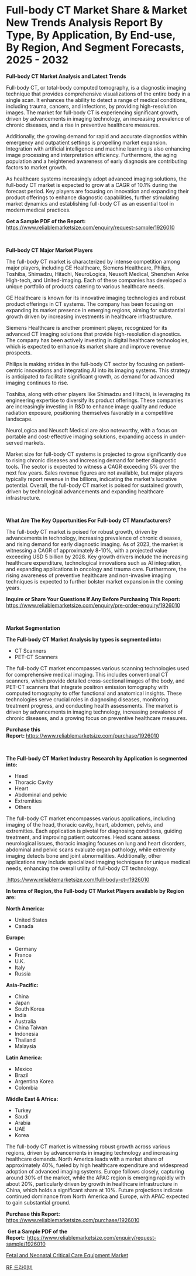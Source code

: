 <p><h1>Full-body CT Market Share & Market New Trends Analysis Report By Type, By Application, By End-use, By Region, And Segment Forecasts, 2025 - 2032</h1></p><p><strong>Full-body CT Market Analysis and Latest Trends</strong></p>
<p><p>Full-body CT, or total-body computed tomography, is a diagnostic imaging technique that provides comprehensive visualizations of the entire body in a single scan. It enhances the ability to detect a range of medical conditions, including trauma, cancers, and infections, by providing high-resolution images. The market for full-body CT is experiencing significant growth, driven by advancements in imaging technology, an increasing prevalence of chronic diseases, and a rise in preventive healthcare measures.</p><p>Additionally, the growing demand for rapid and accurate diagnostics within emergency and outpatient settings is propelling market expansion. Integration with artificial intelligence and machine learning is also enhancing image processing and interpretation efficiency. Furthermore, the aging population and a heightened awareness of early diagnosis are contributing factors to market growth.</p><p>As healthcare systems increasingly adopt advanced imaging solutions, the full-body CT market is expected to grow at a CAGR of 10.1% during the forecast period. Key players are focusing on innovation and expanding their product offerings to enhance diagnostic capabilities, further stimulating market dynamics and establishing full-body CT as an essential tool in modern medical practices.</p></p>
<p><strong>Get a Sample PDF of the Report:&nbsp;</strong> <a href="https://www.reliablemarketsize.com/enquiry/request-sample/1926010?utm_campaign=1103&utm_medium=2&utm_source=Github&utm_content=ia&utm_term=15012025&utm_id=full-body-ct">https://www.reliablemarketsize.com/enquiry/request-sample/1926010</a></p>
<p>&nbsp;</p>
<p><strong>Full-body CT Major Market Players</strong></p>
<p><p>The full-body CT market is characterized by intense competition among major players, including GE Healthcare, Siemens Healthcare, Philips, Toshiba, Shimadzu, Hitachi, NeuroLogica, Neusoft Medical, Shenzhen Anke High-tech, and United-imaging. Each of these companies has developed a unique portfolio of products catering to various healthcare needs.</p><p>GE Healthcare is known for its innovative imaging technologies and robust product offerings in CT systems. The company has been focusing on expanding its market presence in emerging regions, aiming for substantial growth driven by increasing investments in healthcare infrastructure.</p><p>Siemens Healthcare is another prominent player, recognized for its advanced CT imaging solutions that provide high-resolution diagnostics. The company has been actively investing in digital healthcare technologies, which is expected to enhance its market share and improve revenue prospects.</p><p>Philips is making strides in the full-body CT sector by focusing on patient-centric innovations and integrating AI into its imaging systems. This strategy is anticipated to facilitate significant growth, as demand for advanced imaging continues to rise.</p><p>Toshiba, along with other players like Shimadzu and Hitachi, is leveraging its engineering expertise to diversify its product offerings. These companies are increasingly investing in R&D to enhance image quality and reduce radiation exposure, positioning themselves favorably in a competitive landscape.</p><p>NeuroLogica and Neusoft Medical are also noteworthy, with a focus on portable and cost-effective imaging solutions, expanding access in under-served markets.</p><p>Market size for full-body CT systems is projected to grow significantly due to rising chronic diseases and increasing demand for better diagnostic tools. The sector is expected to witness a CAGR exceeding 5% over the next few years. Sales revenue figures are not available, but major players typically report revenue in the billions, indicating the market's lucrative potential. Overall, the full-body CT market is poised for sustained growth, driven by technological advancements and expanding healthcare infrastructure.</p></p>
<p>&nbsp;</p>
<p><strong>What Are The Key Opportunities For Full-body CT Manufacturers?</strong></p>
<p><p>The full-body CT market is poised for robust growth, driven by advancements in technology, increasing prevalence of chronic diseases, and rising demand for early diagnostic imaging. As of 2023, the market is witnessing a CAGR of approximately 8-10%, with a projected value exceeding USD 5 billion by 2028. Key growth drivers include the increasing healthcare expenditure, technological innovations such as AI integration, and expanding applications in oncology and trauma care. Furthermore, the rising awareness of preventive healthcare and non-invasive imaging techniques is expected to further bolster market expansion in the coming years.</p></p>
<p><strong>Inquire or Share Your Questions If Any Before Purchasing This Report:</strong> <a href="https://www.reliablemarketsize.com/enquiry/pre-order-enquiry/1926010?utm_campaign=1103&utm_medium=2&utm_source=Github&utm_content=ia&utm_term=15012025&utm_id=full-body-ct">https://www.reliablemarketsize.com/enquiry/pre-order-enquiry/1926010</a></p>
<p>&nbsp;</p>
<p><strong>Market Segmentation</strong></p>
<p><strong>The Full-body CT Market Analysis by types is segmented into:</strong></p>
<p><ul><li>CT Scanners</li><li>PET-CT Scanners</li></ul></p>
<p><p>The full-body CT market encompasses various scanning technologies used for comprehensive medical imaging. This includes conventional CT scanners, which provide detailed cross-sectional images of the body, and PET-CT scanners that integrate positron emission tomography with computed tomography to offer functional and anatomical insights. These technologies serve crucial roles in diagnosing diseases, monitoring treatment progress, and conducting health assessments. The market is driven by advancements in imaging technology, increasing prevalence of chronic diseases, and a growing focus on preventive healthcare measures.</p></p>
<p><strong>Purchase this Report:&nbsp;</strong><a href="https://www.reliablemarketsize.com/purchase/1926010?utm_campaign=1103&utm_medium=2&utm_source=Github&utm_content=ia&utm_term=15012025&utm_id=full-body-ct">https://www.reliablemarketsize.com/purchase/1926010</a></p>
<p>&nbsp;</p>
<p><strong>The Full-body CT Market Industry Research by Application is segmented into:</strong></p>
<p><ul><li>Head</li><li>Thoracic Cavity</li><li>Heart</li><li>Abdominal and pelvic</li><li>Extremities</li><li>Others</li></ul></p>
<p><p>The full-body CT market encompasses various applications, including imaging of the head, thoracic cavity, heart, abdomen, pelvis, and extremities. Each application is pivotal for diagnosing conditions, guiding treatment, and improving patient outcomes. Head scans assess neurological issues, thoracic imaging focuses on lung and heart disorders, abdominal and pelvic scans evaluate organ pathology, while extremity imaging detects bone and joint abnormalities. Additionally, other applications may include specialized imaging techniques for unique medical needs, enhancing the overall utility of full-body CT technology.</p></p>
<p><a href="https://www.reliablemarketsize.com/full-body-ct-r1926010?utm_campaign=1103&utm_medium=2&utm_source=Github&utm_content=ia&utm_term=15012025&utm_id=full-body-ct">&nbsp;https://www.reliablemarketsize.com/full-body-ct-r1926010</a></p>
<p><strong>In terms of Region, the Full-body CT Market Players available by Region are:</strong></p>
<p>
    <p> <strong> North America: </strong>
        <ul>
            <li>United States</li>
            <li>Canada</li>
        </ul>
        </p> 
    <p> <strong> Europe: </strong>
        <ul>
            <li>Germany</li>
            <li>France</li>
            <li>U.K.</li>
            <li>Italy</li>
            <li>Russia</li>
        </ul>
        </p> 
    <p> <strong> Asia-Pacific: </strong>
        <ul>
            <li>China</li>
            <li>Japan</li>
            <li>South Korea</li>
            <li>India</li>
            <li>Australia</li>
            <li>China Taiwan</li>
            <li>Indonesia</li>
            <li>Thailand</li>
            <li>Malaysia</li>
        </ul>
        </p> 
    <p> <strong> Latin America: </strong>
        <ul>
            <li>Mexico</li>
            <li>Brazil</li>
            <li>Argentina Korea</li>
            <li>Colombia</li>
        </ul>
        </p> 
    <p> <strong> Middle East & Africa: </strong>
        <ul>
            <li>Turkey</li>
            <li>Saudi</li>
            <li>Arabia</li>
            <li>UAE</li>
            <li>Korea</li>
        </ul>
    </p>
    </p>
<p><p>The full-body CT market is witnessing robust growth across various regions, driven by advancements in imaging technology and increasing healthcare demands. North America leads with a market share of approximately 40%, fueled by high healthcare expenditure and widespread adoption of advanced imaging systems. Europe follows closely, capturing around 30% of the market, while the APAC region is emerging rapidly with about 20%, particularly driven by growth in healthcare infrastructure in China, which holds a significant share at 10%. Future projections indicate continued dominance from North America and Europe, with APAC expected to gain substantial ground.</p></p>
<p><strong>Purchase this Report: </strong><a href="https://www.reliablemarketsize.com/purchase/1926010?utm_campaign=1103&utm_medium=2&utm_source=Github&utm_content=ia&utm_term=15012025&utm_id=full-body-ct">https://www.reliablemarketsize.com/purchase/1926010</a></p>
<p>&nbsp;<strong>Get a Sample PDF of the Report:&nbsp;&nbsp;</strong><a href="https://www.reliablemarketsize.com/enquiry/request-sample/1926010?utm_campaign=1103&utm_medium=2&utm_source=Github&utm_content=ia&utm_term=15012025&utm_id=full-body-ct">https://www.reliablemarketsize.com/enquiry/request-sample/1926010</a></p>
<p><strong></strong></p>
<p><p><a href="https://github.com/gdfhhhj/Market-Research-Report-List-7/blob/main/fetal-and-neonatal-critical-care-equipment-market.md?utm_campaign=1103&utm_medium=2&utm_source=Github&utm_content=ia&utm_term=15012025&utm_id=full-body-ct">Fetal and Neonatal Critical Care Equipment Market</a></p><p><a href="https://github.com/sougarounis/Market-Research-Report-List-6/blob/main/313470831223.md?utm_campaign=1103&utm_medium=2&utm_source=Github&utm_content=ia&utm_term=15012025&utm_id=full-body-ct">RF 드라이버</a></p></p>